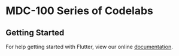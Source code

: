 
# MDC-100 Series of Codelabs

## Getting Started

For help getting started with Flutter, view our online
[documentation](https://flutter.io/).

